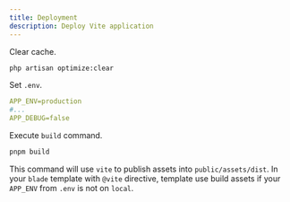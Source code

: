 ```yaml
---
title: Deployment
description: Deploy Vite application
---
```


Clear cache.

```bash
php artisan optimize:clear
```

Set `.env`.

```yml [.env]
APP_ENV=production
#...
APP_DEBUG=false
```

Execute `build` command.

```bash
pnpm build
```

This command will use `vite` to publish assets into `public/assets/dist`. In your `blade` template with `@vite` directive, template use build assets if your `APP_ENV` from `.env` is not on `local`.
